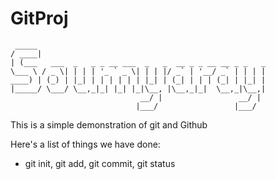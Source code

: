 GitProj
==
```
 _____                                                   
/ ____|                                                  
| (___   ___  _   _ _ __ ___  _   _  __ _ _ __ __ _ _   _
\___ \ / _ \| | | | '_ ` _ \| | | |/ _` | '__/ _` | | | |
____) | (_) | |_| | | | | | | |_| | (_| | | | (_| | |_| |
|_____/ \___/ \__,_|_| |_| |_|\__, |\__,_|_|  \__,_|\__,|
                             __/ |                 __/ |
                            |___/                 |___/
```
This is a simple demonstration of git and Github

Here's a list of things we have done:
- git init, git add, git commit, git status
